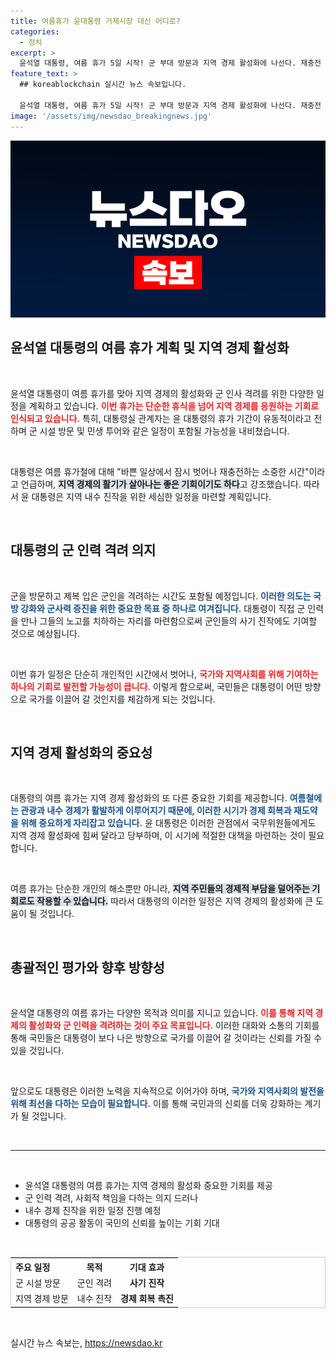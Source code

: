 ```yaml
---
title: 여름휴가 윤대통령 거제시장 대신 어디로?
categories:
  - 정치
excerpt: >
  윤석열 대통령, 여름 휴가 5일 시작! 군 부대 방문과 지역 경제 활성화에 나선다. 재충전 기회를 놓치지 않는 그의 휴가 일정은 어떤 모습일지 궁금해진다. 클릭하고 더 알아보세요!
feature_text: >
  ## koreablockchain 실시간 뉴스 속보입니다.

  윤석열 대통령, 여름 휴가 5일 시작! 군 부대 방문과 지역 경제 활성화에 나선다. 재충전 기회를 놓치지 않는 그의 휴가 일정은 어떤 모습일지 궁금해진다. 클릭하고 더 알아보세요!
image: '/assets/img/newsdao_breakingnews.jpg'
---
```


<p><img src="/assets/img/newsdao_breakingnews.jpg" alt="koreablockchain 속보" /></p>

<h2 data-ke-size="size26">윤석열 대통령의 여름 휴가 계획 및 지역 경제 활성화</h2>

<p data-ke-size="size16">&nbsp;</p>

<p>윤석열 대통령이 여름 휴가를 맞아 지역 경제의 활성화와 군 인사 격려를 위한 다양한 일정을 계획하고 있습니다. <b><span style="color: #ee2323;">이번 휴가는 단순한 휴식을 넘어 지역 경제를 응원하는 기회로 인식되고 있습니다.</span></b> 특히, 대통령실 관계자는 윤 대통령의 휴가 기간이 유동적이라고 전하며 군 시설 방문 및 민생 투어와 같은 일정이 포함될 가능성을 내비쳤습니다. </p>

<p data-ke-size="size16">&nbsp;</p>

<p>대통령은 여름 휴가철에 대해 "바쁜 일상에서 잠시 벗어나 재충전하는 소중한 시간"이라고 언급하며, <b><span style="background-color: #21538527;">지역 경제의 활기가 살아나는 좋은 기회이기도 하다</span></b>고 강조했습니다. 따라서 윤 대통령은 지역 내수 진작을 위한 세심한 일정을 마련할 계획입니다.</p>

<p data-ke-size="size16">&nbsp;</p>

<h2 data-ke-size="size26">대통령의 군 인력 격려 의지</h2>

<p data-ke-size="size16">&nbsp;</p>

<p>군을 방문하고 제복 입은 군인을 격려하는 시간도 포함될 예정입니다. <b><span style="color: #1a5490;">이러한 의도는 국방 강화와 군사력 증진을 위한 중요한 목표 중 하나로 여겨집니다.</span></b> 대통령이 직접 군 인력을 만나 그들의 노고를 치하하는 자리를 마련함으로써 군인들의 사기 진작에도 기여할 것으로 예상됩니다. </p>

<p data-ke-size="size16">&nbsp;</p>

<p>이번 휴가 일정은 단순히 개인적인 시간에서 벗어나, <b><span style="color: #ee2323;">국가와 지역사회를 위해 기여하는 하나의 기회로 발전할 가능성이 큽니다.</span></b> 이렇게 함으로써, 국민들은 대통령이 어떤 방향으로 국가를 이끌어 갈 것인지를 체감하게 되는 것입니다.</p>

<p data-ke-size="size16">&nbsp;</p>

<h2 data-ke-size="size26">지역 경제 활성화의 중요성</h2>

<p data-ke-size="size16">&nbsp;</p>

<p>대통령의 여름 휴가는 지역 경제 활성화의 또 다른 중요한 기회를 제공합니다. <b><span style="color: #1a5490;">여름철에는 관광과 내수 경제가 활발하게 이루어지기 때문에, 이러한 시기가 경제 회복과 재도약을 위해 중요하게 자리잡고 있습니다.</span></b> 윤 대통령은 이러한 관점에서 국무위원들에게도 지역 경제 활성화에 힘써 달라고 당부하며, 이 시기에 적절한 대책을 마련하는 것이 필요합니다.</p>

<p data-ke-size="size16">&nbsp;</p>

<p>여름 휴가는 단순한 개인의 해소뿐만 아니라, <b><span style="background-color: #21538527;">지역 주민들의 경제적 부담을 덜어주는 기회로도 작용할 수 있습니다.</span></b> 따라서 대통령의 이러한 일정은 지역 경제의 활성화에 큰 도움이 될 것입니다.</p>

<p data-ke-size="size16">&nbsp;</p>

<h2 data-ke-size="size26">총괄적인 평가와 향후 방향성</h2>

<p data-ke-size="size16">&nbsp;</p>

<p>윤석열 대통령의 여름 휴가는 다양한 목적과 의미를 지니고 있습니다. <b><span style="color: #ee2323;">이를 통해 지역 경제의 활성화와 군 인력을 격려하는 것이 주요 목표입니다.</span></b> 이러한 대화와 소통의 기회를 통해 국민들은 대통령이 보다 나은 방향으로 국가를 이끌어 갈 것이라는 신뢰를 가질 수 있을 것입니다. </p>

<p data-ke-size="size16">&nbsp;</p>

<p>앞으로도 대통령은 이러한 노력을 지속적으로 이어가야 하며, <b><span style="color: #1a5490;">국가와 지역사회의 발전을 위해 최선을 다하는 모습이 필요합니다.</span></b> 이를 통해 국민과의 신뢰를 더욱 강화하는 계기가 될 것입니다. </p>

<p data-ke-size="size16">&nbsp;</p>

<hr />

<p data-ke-size="size16">&nbsp;</p>

<ul>
    <li>윤석열 대통령의 여름 휴가는 지역 경제의 활성화 중요한 기회를 제공</li>
    <li>군 인력 격려, 사회적 책임을 다하는 의지 드러나</li>
    <li>내수 경제 진작을 위한 일정 진행 예정</li>
    <li>대통령의 공공 활동이 국민의 신뢰를 높이는 기회 기대</li>
</ul>

<p data-ke-size="size16">&nbsp;</p>

<table style="width: 100%; border: 1px solid #ccc;">
    <tr>
        <th style="text-align: left;">주요 일정</th>
        <th style="text-align: center;">목적</th>
        <th style="text-align: center;">기대 효과</th>
    </tr>
    <tr>
        <td style="text-align: left;">군 시설 방문</td>
        <td style="text-align: center;">군인 격려</td>
        <td style="text-align: center;"><b>사기 진작</b></td>
    </tr>
    <tr>
        <td style="text-align: left;">지역 경제 방문</td>
        <td style="text-align: center;">내수 진작</td>
        <td style="text-align: center;"><b>경제 회복 촉진</b></td>
    </tr>
</table>

<p data-ke-size="size16">&nbsp;</p>
실시간 뉴스 속보는, <a href="https://newsdao.kr" rel="dofollow">https://newsdao.kr</a>


